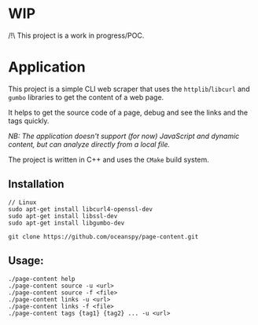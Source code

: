 # WIP

/!\ This project is a work in progress/POC.

# Application

This project is a simple CLI web scraper that uses the `httplib`/`libcurl` and `gumbo` libraries to get the content of a web page.

It helps to get the source code of a page, debug and see the links and the tags quickly.

*NB: The application doesn't support (for now) JavaScript and dynamic content, but can analyze directly from a local file.*

The project is written in C++ and uses the `CMake` build system.

## Installation
```
// Linux
sudo apt-get install libcurl4-openssl-dev
sudo apt-get install libssl-dev
sudo apt-get install libgumbo-dev

git clone https://github.com/oceanspy/page-content.git
```

## Usage:
```
./page-content help
./page-content source -u <url>
./page-content source -f <file>
./page-content links -u <url>
./page-content links -f <file>
./page-content tags {tag1} {tag2} ... -u <url>
```
